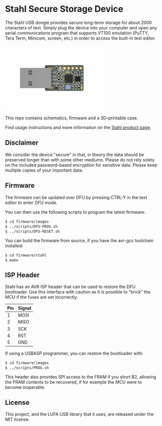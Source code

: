 # Stahl Secure Storage Device

The Stahl USB dongle provides secure long-term storage for about 2000 characters of text. Simply plug the device into your computer and open any serial communications program that supports VT100 emulation (PuTTY, Tera Term, Minicom, screen, etc.) in order to access the built-in text editor.

![Stahl](https://github.com/machdyne/stahl/blob/70c873443f540fe50ba8bddf3de0b9b58c02abc7/stahl.png)

This repo contains schematics, firmware and a 3D-printable case.

Find usage instructions and more information on the [Stahl product page](https://machdyne.com/product/stahl-secure-storage-device/).

## Disclaimer

We consider the device "secure" in that, in theory the data should be preserved longer than with some other mediums. Please do not rely solely on the included password-based encryption for sensitive data. Please keep multiple copies of your important data.

## Firmware

The firmware can be updated over DFU by pressing CTRL-Y in the text editor to enter DFU mode.

You can then use the following scripts to program the latest firmware:

```
$ cd firmware/images
$ ../scripts/DFU-PROG.sh
$ ../scripts/DFU-RESET.sh
```

You can build the firmware from source, if you have the avr-gcc toolchain installed:

```
$ cd firmware/stahl
$ make
```

## ISP Header

Stahl has an AVR ISP header that can be used to restore the DFU bootloader. Use this interface with caution as it is possible to "brick" the MCU if the fuses are set incorrectly.

| Pin | Signal |
| --- | ------ |
| 1 | MOSI |
| 2 | MISO |
| 3 | SCK |
| 4 | RST |
| 5 | GND |

If using a USBASP programmer, you can restore the bootloader with:

```
$ cd firmware/images
$ ../scripts/PROG.sh
```

This header also provides SPI access to the FRAM if you short B2, allowing the FRAM contents to be recovered, if for example the MCU were to become inoperable.

## License

This project, and the LUFA USB library that it uses, are released under the MIT license.
